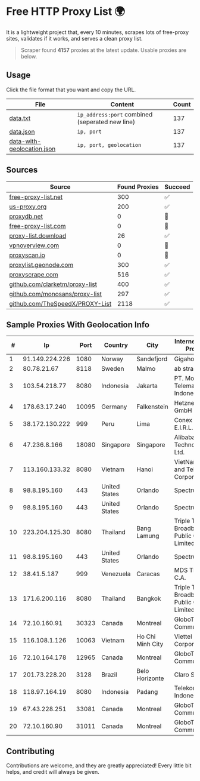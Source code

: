 
# Free HTTP Proxy List 🌍

It is a lightweight project that, every 10 minutes, scrapes lots of free-proxy sites, validates if it works, and serves a clean proxy list.


> Scraper found **4157** proxies at the latest update. Usable proxies are below.

## Usage

Click the file format that you want and copy the URL.


|File|Content|Count|
|----|-------|-----|
|[data.txt](https://raw.githubusercontent.com/themiralay/Proxy-List-World/master/data.txt)|`ip_address:port` combined (seperated new line)|137|
|[data.json](https://raw.githubusercontent.com/themiralay/Proxy-List-World/master/data.json)|`ip, port`|137|
|[data-with-geolocation.json](https://raw.githubusercontent.com/themiralay/Proxy-List-World/master/data-with-geolocation.json)|`ip, port, geolocation`|137|

## Sources

|Source|Found Proxies|Succeed|
|------|-------------|-------|
|[free-proxy-list.net](https://free-proxy-list.net)|300|✅|
|[us-proxy.org](https://www.us-proxy.org)|200|✅|
|[proxydb.net](http://proxydb.net)|0|🚫|
|[free-proxy-list.com](https://free-proxy-list.com/?page=&port=&type%5B%5D=http&type%5B%5D=https&up_time=0&search=Search)|0|🚫|
|[proxy-list.download](https://www.proxy-list.download/HTTP)|26|✅|
|[vpnoverview.com](https://vpnoverview.com/privacy/anonymous-browsing/free-proxy-servers)|0|🚫|
|[proxyscan.io](https://www.proxyscan.io)|0|🚫|
|[proxylist.geonode.com](https://proxylist.geonode.com/api/proxy-list?limit=300&page=1&sort_by=lastChecked&sort_type=desc&protocols=http,https)|300|✅|
|[proxyscrape.com](https://api.proxyscrape.com/v2/?request=displayproxies&protocol=http&timeout=10000&country=all&ssl=all&anonymity=all)|516|✅|
|[github.com/clarketm/proxy-list](https://raw.githubusercontent.com/clarketm/proxy-list/master/proxy-list-raw.txt)|400|✅|
|[github.com/monosans/proxy-list](https://raw.githubusercontent.com/monosans/proxy-list/main/proxies/http.txt)|297|✅|
|[github.com/TheSpeedX/PROXY-List](https://raw.githubusercontent.com/TheSpeedX/PROXY-List/master/http.txt)|2118|✅|


## Sample Proxies With Geolocation Info

|#|Ip|Port|Country|City|Internet Service Provider|
|-|--|----|-------|----|-------------------------|
|1|91.149.224.226|1080|Norway|Sandefjord|Gigahost|
|2|80.78.21.67|8118|Sweden|Malmo|ab stract|
|3|103.54.218.77|8080|Indonesia|Jakarta|PT. Mora Telematika Indonesia|
|4|178.63.17.240|10095|Germany|Falkenstein|Hetzner Online GmbH|
|5|38.172.130.222|999|Peru|Lima|Conex TV E.I.R.L.|
|6|47.236.8.166|18080|Singapore|Singapore|Alibaba (US) Technology Co., Ltd.|
|7|113.160.133.32|8080|Vietnam|Hanoi|VietNam Post and Telecom Corporation|
|8|98.8.195.160|443|United States|Orlando|Spectrum|
|9|98.8.195.160|443|United States|Orlando|Spectrum|
|10|223.204.125.30|8080|Thailand|Bang Lamung|Triple T Broadband Public Company Limited|
|11|98.8.195.160|443|United States|Orlando|Spectrum|
|12|38.41.5.187|999|Venezuela|Caracas|MDS TELECOM C.A.|
|13|171.6.200.116|8080|Thailand|Bangkok|Triple T Broadband Public Company Limited|
|14|72.10.160.91|30323|Canada|Montreal|GloboTech Communications|
|15|116.108.1.126|10063|Vietnam|Ho Chi Minh City|Viettel Corporation|
|16|72.10.164.178|12965|Canada|Montreal|GloboTech Communications|
|17|201.73.228.20|3128|Brazil|Belo Horizonte|Claro S.A|
|18|118.97.164.19|8080|Indonesia|Padang|Telekomunikasi Indonesia|
|19|67.43.228.251|33081|Canada|Montreal|GloboTech Communications|
|20|72.10.160.90|31011|Canada|Montreal|GloboTech Communications|



## Contributing

Contributions are welcome, and they are greatly appreciated! Every
little bit helps, and credit will always be given.

